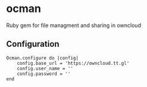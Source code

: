 # ocman
Ruby gem for file managment and sharing in owncloud


## Configuration

```
Ocman.configure do |config|
	config.base_url = 'https://owncloud.tt.gl'
	config.user_name = ''
	config.password = ''
end
```